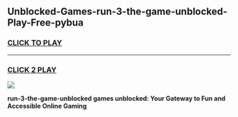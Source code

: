 
## Unblocked-Games-run-3-the-game-unblocked-Play-Free-pybua
<h3>
<a href="https://premium76.site?title=run-3-the-game-unblocked&ref=15A">CLICK TO PLAY</a></h3>
<hr>

<h3>
<a href="https://premium76.site?title=run-3-the-game-unblocked&ref=15A">CLICK 2 PLAY</a>
  
</h3>

<a href="https://premium76.site?title=run-3-the-game-unblocked&ref=15A"><img src="https://clearcache.store/games.png"></a>


**run-3-the-game-unblocked games unblocked: Your Gateway to Fun and Accessible Online Gaming**
